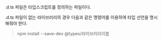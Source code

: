 .d.ts 파일은 타입스크립트를 정의하는 파일이다.

.d.ts 파일이 없는 라이브러리의 경우 다음과 같은 명령어를 이용하여 타입 선언을 명시해줘야 한다.

> npm install --save-dev @types/라이브러리이름
